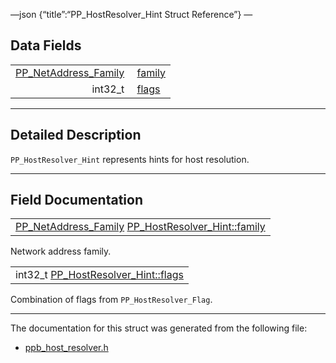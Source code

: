 —json {“title”:“PP\_HostResolver\_Hint Struct Reference”} —

Data Fields
-----------

<table><tbody><tr class="odd"><td style="text-align: right;"><a href="/docs/native-client/pepper_beta/c/group___enums#ga43636bcadf9aa312a4c345d210ae6c55" class="el">PP_NetAddress_Family</a> </td><td><a href="/docs/native-client/pepper_beta/c/struct_p_p___host_resolver___hint#a22e79f1dd67a5a618fcb4d26adda5734" class="el">family</a></td></tr><tr class="even"><td style="text-align: right;">int32_t </td><td><a href="/docs/native-client/pepper_beta/c/struct_p_p___host_resolver___hint#a9feab0c247ac0011f6f3dbed28eeae1e" class="el">flags</a></td></tr></tbody></table>

------------------------------------------------------------------------

<span id="details" class="anchor" style="margin: 0;"></span>

Detailed Description
--------------------

`PP_HostResolver_Hint` represents hints for host resolution.

------------------------------------------------------------------------

Field Documentation
-------------------

<span id="a22e79f1dd67a5a618fcb4d26adda5734" class="anchor" style="margin: 0;"></span>

<table><tbody><tr class="odd"><td><a href="/docs/native-client/pepper_beta/c/group___enums#ga43636bcadf9aa312a4c345d210ae6c55" class="el">PP_NetAddress_Family</a> <a href="/docs/native-client/pepper_beta/c/struct_p_p___host_resolver___hint#a22e79f1dd67a5a618fcb4d26adda5734" class="el">PP_HostResolver_Hint::family</a></td></tr></tbody></table>

Network address family.

<span id="a9feab0c247ac0011f6f3dbed28eeae1e" class="anchor" style="margin: 0;"></span>

<table><tbody><tr class="odd"><td>int32_t <a href="/docs/native-client/pepper_beta/c/struct_p_p___host_resolver___hint#a9feab0c247ac0011f6f3dbed28eeae1e" class="el">PP_HostResolver_Hint::flags</a></td></tr></tbody></table>

Combination of flags from `PP_HostResolver_Flag`.

------------------------------------------------------------------------

The documentation for this struct was generated from the following file:

-   <a href="/docs/native-client/pepper_beta/c/ppb__host__resolver_8h/" class="el">ppb_host_resolver.h</a>
